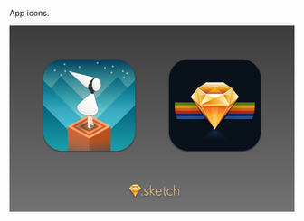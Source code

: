 App icons.

![board](https://raw.githubusercontent.com/ichord/sketch-practise/Sketch_MonumentValley_icons/showboard.png)
